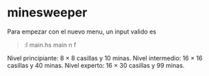 # minesweeper
Para empezar con el nuevo menu, un input valido es

>:l main.hs
>main
>n
>f

Nivel principiante: 8 × 8 casillas y 10 minas.
Nivel intermedio: 16 × 16 casillas y 40 minas.
Nivel experto: 16 × 30 casillas y 99 minas.
